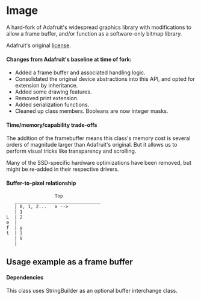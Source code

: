 # Image

A hard-fork of Adafruit's widespread graphics library with modifications to
allow a frame buffer, and/or function as a software-only bitmap library.

Adafruit's original [license](src/Image/LICENSE.md).

#### Changes from Adafruit's baseline at time of fork:

* Added a frame buffer and associated handling logic.
* Consolidated the original device abstractions into this API, and opted for extension by inheritance.
* Added some drawing features.
* Removed print extension.
* Added serialization functions.
* Cleaned up class members. Booleans are now integer masks.

#### Time/memory/capability trade-offs

The addition of the framebuffer means this class's memory cost is several orders of magnitude larger than
Adafruit's original. But it allows us to perform visual tricks like transparency and scrolling.

Many of the SSD-specific hardware optimizations have been removed, but might be re-added in their respective drivers.

#### Buffer-to-pixel relationship

                      Top
       ________________________________
       | 0, 1, 2...   x -->
       | 1
    L  | 2
    e  |
    f  | y
    t  | |
       | V
       |


## Usage example as a frame buffer


#### Dependencies

This class uses StringBuilder as an optional buffer interchange class.

